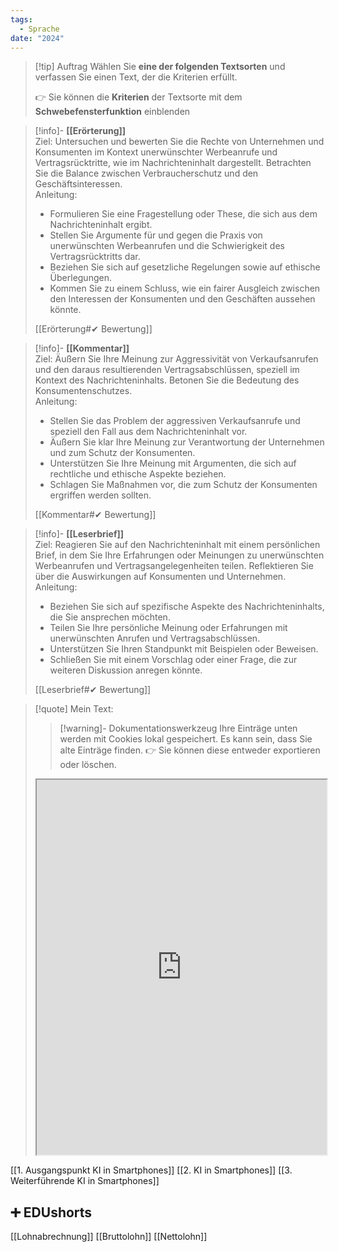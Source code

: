 ```yaml
---
tags:
  - Sprache
date: "2024"
---
```


>[!tip] Auftrag
>Wählen Sie **eine der folgenden Textsorten** und verfassen Sie einen Text, der die Kriterien erfüllt.
>
>👉 Sie können die **Kriterien** der Textsorte mit dem **Schwebefensterfunktion** einblenden

>[!info]- **[[Erörterung]]**  
>Ziel: Untersuchen und bewerten Sie die Rechte von Unternehmen und Konsumenten im Kontext unerwünschter Werbeanrufe und Vertragsrücktritte, wie im Nachrichteninhalt dargestellt. Betrachten Sie die Balance zwischen Verbraucherschutz und den Geschäftsinteressen.  
>Anleitung:  
>- Formulieren Sie eine Fragestellung oder These, die sich aus dem Nachrichteninhalt ergibt.  
>- Stellen Sie Argumente für und gegen die Praxis von unerwünschten Werbeanrufen und die Schwierigkeit des Vertragsrücktritts dar.  
>- Beziehen Sie sich auf gesetzliche Regelungen sowie auf ethische Überlegungen.  
>- Kommen Sie zu einem Schluss, wie ein fairer Ausgleich zwischen den Interessen der Konsumenten und den Geschäften aussehen könnte.  
>
>[[Erörterung#✔ Bewertung]]

>[!info]- **[[Kommentar]]**  
>Ziel: Äußern Sie Ihre Meinung zur Aggressivität von Verkaufsanrufen und den daraus resultierenden Vertragsabschlüssen, speziell im Kontext des Nachrichteninhalts. Betonen Sie die Bedeutung des Konsumentenschutzes.  
>Anleitung:  
>- Stellen Sie das Problem der aggressiven Verkaufsanrufe und speziell den Fall aus dem Nachrichteninhalt vor.  
>- Äußern Sie klar Ihre Meinung zur Verantwortung der Unternehmen und zum Schutz der Konsumenten.  
>- Unterstützen Sie Ihre Meinung mit Argumenten, die sich auf rechtliche und ethische Aspekte beziehen.  
>- Schlagen Sie Maßnahmen vor, die zum Schutz der Konsumenten ergriffen werden sollten.  
>
>[[Kommentar#✔ Bewertung]]

>[!info]- **[[Leserbrief]]**  
>Ziel: Reagieren Sie auf den Nachrichteninhalt mit einem persönlichen Brief, in dem Sie Ihre Erfahrungen oder Meinungen zu unerwünschten Werbeanrufen und Vertragsangelegenheiten teilen. Reflektieren Sie über die Auswirkungen auf Konsumenten und Unternehmen.  
>Anleitung:  
>- Beziehen Sie sich auf spezifische Aspekte des Nachrichteninhalts, die Sie ansprechen möchten.  
>- Teilen Sie Ihre persönliche Meinung oder Erfahrungen mit unerwünschten Anrufen und Vertragsabschlüssen.  
>- Unterstützen Sie Ihren Standpunkt mit Beispielen oder Beweisen.  
>- Schließen Sie mit einem Vorschlag oder einer Frage, die zur weiteren Diskussion anregen könnte.  
>
>[[Leserbrief#✔ Bewertung]]

   >[!quote] Mein Text:
>>[!warning]- Dokumentationswerkzeug 
>Ihre Einträge unten werden mit Cookies lokal gespeichert. Es kann sein, dass Sie alte Einträge finden. 
>👉 Sie können diese entweder exportieren oder löschen.
>
><iframe width="100%" height="600" src="https://app.Lumi.education/run/KWcs8f" allowfullscreen allow="geolocation *; autoplay; encrypted-media"></iframe>

[[1. Ausgangspunkt KI in Smartphones]]
[[2. KI in Smartphones]]
[[3. Weiterführende KI in Smartphones]]

## ➕ EDUshorts
[[Lohnabrechnung]]
[[Bruttolohn]]
[[Nettolohn]]